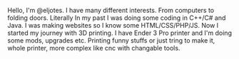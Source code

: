 Hello, I'm @eljotes. I have many different interests. From computers to folding doors. Literally
In my past I was doing some coding in C++/C# and Java. I was making websites so I know some HTML/CSS/PHP/JS.
Now I started my journey with 3D printing. I have Ender 3 Pro printer and I'm doing some mods, upgrades etc.
Printing funny stuffs or just tring to make it, whole printer, more complex like cnc with changable tools.
